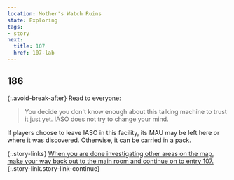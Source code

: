 ```yaml
---
location: Mother's Watch Ruins
state: Exploring
tags:
- story
next:
  title: 107
  href: 107-lab
---
```


## 186

{:.avoid-break-after}
Read to everyone:

> You decide you don't know enough about this talking machine to trust it just yet.
> IASO does not try to change your mind.

If players choose to leave IASO in this facility, its MAU may be left here or where it was discovered.
Otherwise, it can be carried in a pack.

{:.story-links}
[When you are done investigating other areas on the map, make your way back out to the main room and continue on to entry 107.](107-lab.md){:.story-link.story-link-continue}
